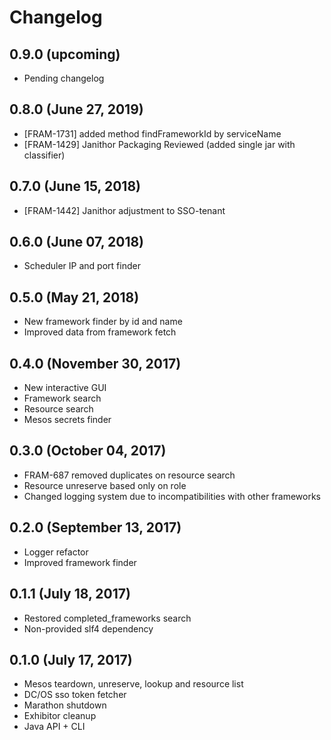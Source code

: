 # Changelog

## 0.9.0 (upcoming)

* Pending changelog

## 0.8.0 (June 27, 2019)

* [FRAM-1731] added method findFrameworkId by serviceName
* [FRAM-1429] Janithor Packaging Reviewed (added single jar with classifier)

## 0.7.0 (June 15, 2018)

* [FRAM-1442] Janithor adjustment to SSO-tenant

## 0.6.0 (June 07, 2018)

* Scheduler IP and port finder

## 0.5.0 (May 21, 2018)

* New framework finder by id and name
* Improved data from framework fetch

## 0.4.0 (November 30, 2017)

* New interactive GUI
* Framework search
* Resource search
* Mesos secrets finder

## 0.3.0 (October 04, 2017)

* FRAM-687 removed duplicates on resource search
* Resource unreserve based only on role
* Changed logging system due to incompatibilities with other frameworks

## 0.2.0 (September 13, 2017)

* Logger refactor
* Improved framework finder

## 0.1.1 (July 18, 2017)

* Restored completed_frameworks search
* Non-provided slf4 dependency

## 0.1.0 (July 17, 2017)

* Mesos teardown, unreserve, lookup and resource list
* DC/OS sso token fetcher
* Marathon shutdown
* Exhibitor cleanup
* Java API + CLI 
